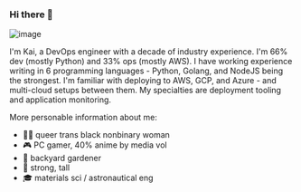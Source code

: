 ### Hi there 👋

![image](https://github.com/coilysiren/coilysiren/assets/5768468/55d7831c-1a77-46ca-a994-f65108a4a7a0)

I'm Kai, a DevOps engineer with a decade of industry experience. I'm 66% dev (mostly Python) and 33% ops (mostly AWS). I have working experience writing in 6 programming languages - Python, Golang, and NodeJS being the strongest. I'm familiar with deploying to AWS, GCP, and Azure - and multi-cloud setups between them. My specialties are deployment tooling and application monitoring.

More personable information about me:

- 👩🏽 queer trans black nonbinary woman
- 🎮 PC gamer, 40% anime by media vol
- 🌱 backyard gardener
- 💪 strong, tall
- 🎓 materials sci / astronautical eng

<!--
**coilysiren/coilysiren** is a ✨ _special_ ✨ repository because its `README.md` (this file) appears on your GitHub profile.

Here are some ideas to get you started:

- 🔭 I’m currently working on ...
- 🌱 I’m currently learning ...
- 👯 I’m looking to collaborate on ...
- 🤔 I’m looking for help with ...
- 💬 Ask me about ...
- 📫 How to reach me: ...
- 😄 Pronouns: ...
- ⚡ Fun fact: ...
-->

